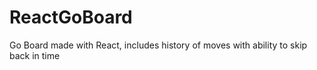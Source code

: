 # ReactGoBoard
Go Board made with React, includes history of moves with ability to skip back in time
